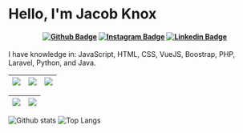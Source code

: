 # Hello, I'm Jacob Knox

<h4 align="center">

[![Github Badge](https://img.shields.io/badge/-Facebook-blue?style=for-the-badge&logo=Facebook&logoColor=white&link=https://github.com/JacobKnox)](https://www.facebook.com/jacobaknox)
[![Instagram Badge](https://img.shields.io/badge/-instagram-red?style=for-the-badge&logo=instagram&logoColor=white&link=https://github.com/JacobKnox)](https://www.instagram.com/epicguy203/)
[![Linkedin Badge](https://img.shields.io/badge/-Linkedin-blue?style=for-the-badge&logo=Linkedin&logoColor=white&link=https://github.com/JacobKnox)](https://www.linkedin.com/in/jacobknoxa/)

</h4>

I have knowledge in: JavaScript, HTML, CSS, VueJS, Boostrap, PHP, Laravel, Python, and Java.

| ![](http://github-profile-summary-cards.vercel.app/api/cards/stats?username=JacobKnox&count_private=true&theme=nord_dark) | ![](http://github-profile-summary-cards.vercel.app/api/cards/repos-per-language?username=JacobKnox&count_private=true&hide=Html&theme=nord_dark) | ![](http://github-profile-summary-cards.vercel.app/api/cards/most-commit-language?username=JacobKnox&count_private=true&theme=nord_dark) |
| :-: | :-: | :-: |

| ![](http://github-profile-summary-cards.vercel.app/api/cards/profile-details?username=JacobKnox&theme=nord_dark) | ![](https://github-readme-streak-stats.herokuapp.com/?user=JacobKnox&hide_border=true&date_format=M%20j%5B%2C%20Y%5D&background=2D3742&stroke=2D3742&ring=6bbbca&fire=6bbbca&currStreakNum=fff&sideNums=6bbbca&currStreakLabel=6bbbca&sideLabels=fff&dates=fff) |
| :-: | :-: |


![Github stats](https://github-readme-stats.vercel.app/api?username=JacobKnox&show_icons=true&count_private=true&theme=radical)
![Top Langs](https://github-readme-stats.vercel.app/api/top-langs/?username=JacobKnox&langs_count=10&theme=radical)
